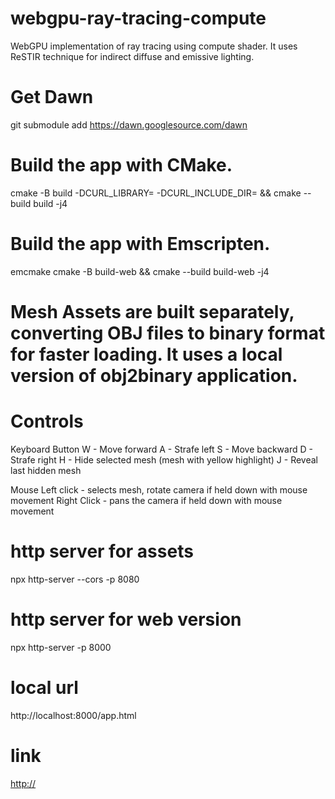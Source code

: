# webgpu-ray-tracing-compute

WebGPU implementation of ray tracing using compute shader. It uses ReSTIR technique for indirect diffuse and emissive lighting.

# Get Dawn
git submodule add https://dawn.googlesource.com/dawn

# Build the app with CMake.
cmake -B build -DCURL_LIBRARY=<curl library directory> -DCURL_INCLUDE_DIR=<curl include directory> && cmake --build build -j4

# Build the app with Emscripten.
emcmake cmake -B build-web && cmake --build build-web -j4

# Mesh Assets are built separately, converting OBJ files to binary format for faster loading. It uses a local version of obj2binary application.

# Controls
Keyboard Button
    W - Move forward
    A - Strafe left
    S - Move backward
    D - Strafe right
    H - Hide selected mesh (mesh with yellow highlight)
    J - Reveal last hidden mesh

Mouse
    Left click - selects mesh, rotate camera if held down with mouse movement 
    Right Click - pans the camera if held down with mouse movement 

# http server for assets
npx http-server --cors -p 8080

# http server for web version
npx http-server -p 8000

# local url
http://localhost:8000/app.html

# link
[http://](https://wdings23.github.io/webgpu-ray-tracing-compute.html)

